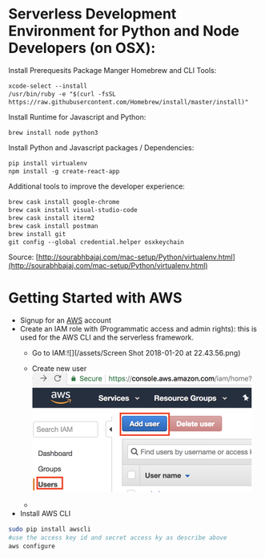 # **Serverless Development Environment for Python and Node Developers \(on OSX\):**

Install Prerequesits Package Manger Homebrew and CLI Tools:

```
xcode-select --install
/usr/bin/ruby -e "$(curl -fsSL https://raw.githubusercontent.com/Homebrew/install/master/install)"
```

Install Runtime for Javascript and Python:

```
brew install node python3
```

Install Python and Javascript packages / Dependencies:

```
pip install virtualenv
npm install -g create-react-app
```

Additional tools to improve the developer experience:

```
brew cask install google-chrome
brew cask install visual-studio-code
brew cask install iterm2
brew cask install postman
brew install git
git config --global credential.helper osxkeychain
```

Source: [http://sourabhbajaj.com/mac-setup/Python/virtualenv.html](http://sourabhbajaj.com/mac-setup/Python/virtualenv.html)

# Getting Started with AWS

* Signup for an [AWS](https://aws.amazon.com) account
* Create an IAM role with \(Programmatic access and admin rights\): this is used for the AWS CLI and the serverless framework.
  * Go to IAM:![](/assets/Screen Shot 2018-01-20 at 22.43.56.png)
  * Create new user
    ![](/assets/create-new-iam-user.png)

  * 
* Install AWS CLI 

```bash
sudo pip install awscli
#use the access key id and secret access ky as describe above
aws configure
```



